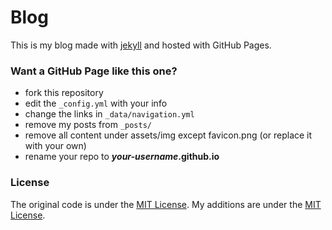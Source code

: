 # Blog
This is my blog made with [jekyll](http://jekyllrb.com) and hosted with GitHub Pages. 


### Want a GitHub Page like this one?

* fork this repository
* edit the `_config.yml` with your info
* change the links in `_data/navigation.yml`
* remove my posts from `_posts/`
* remove all content under assets/img except favicon.png (or replace it with your own)
* rename your repo to ***your-username*.github.io**

### License
The original code is under the  [MIT License](https://raw.githubusercontent.com/raffaelesury/raffaelesury.github.io/master/LICENSE). 
My additions are under the [MIT License](https://raw.githubusercontent.com/raffaelesury/raffaelesury.github.io/master/COPYING).
